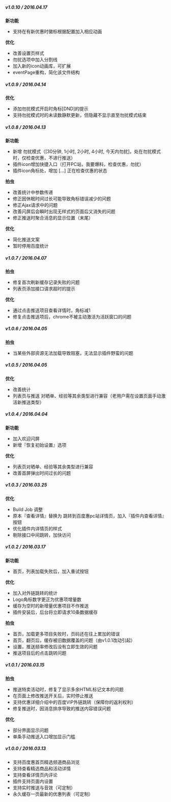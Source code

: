 
##### v1.0.10 / 2016.04.17

**新功能**

- 支持在有新优惠时徽标根据配置加入相应动画

**优化**

- 改善设置页样式
- 勿扰选项中加入分割线
- 加入新的icon动画库，可扩展
- eventPage重构，简化该文件结构

##### v1.0.9 / 2016.04.14

**优化**

- 添加勿扰模式开启时角标[DND]的提示
- 支持勿扰模式时的未读数静默更新，但隐藏不显示直至勿扰模式结束

##### v1.0.8 / 2016.04.13

**新功能**

- 新增 勿扰模式（[30分钟, 1小时, 2小时, 4小时, 今天内勿扰]，处在勿扰模式时，仅检查优惠，不进行推送）
- 插件icon增加快捷入口（打开PC站，我要爆料，检查优惠，勿扰）
- 插件icon角标处，增加 […] 正在检查优惠的状态

**拍虫**

- 改善统计中参数传递
- 修正因休眠时间过长可能导致角标错误减少的问题
- 修正Ajax请求中的问题
- 改善闪屏后会瞬时出现无样式的页面后又消失的问题
- 修正推送时聚合消息的显示位置（末尾）

**优化**

- 简化推送文案
- 暂时停用百度统计

##### v1.0.7 / 2016.04.07

**拍虫**

- 修复首次刷新缓存记录失败的问题
- 列表页添加接口请求超时的提示

**优化**

- 通过点击推送项目查看详情时，角标减1
- 修复点击推送项后，chrome不被主动激活为活跃窗口的问题

##### v1.0.6 / 2016.04.05

**拍虫**

- 当某些外部资源无法加载导致阻塞，无法显示插件野蛮的问题

##### v1.0.5 / 2016.04.05

**优化**

- 改善统计
- 列表页与推送 对晒单、经验等其余类型进行兼容（老用户需在设置页面手动激活新推送类型）

##### v1.0.4 / 2016.04.04

**新功能**

- 加入欢迎闪屏
- 新增『恢复初始设置』选项

**优化**

- 列表页对晒单、经验等其余类型进行兼容
- 改善首屏弹出时间过长的问题

##### v1.0.3 / 2016.03.25

**优化**

- Build Job 调整
- 原本『查看详情』替换为 跳转到百度惠pc站详情页，加入『插件内查看详情』按钮
- 优化插件内详情页的样式
- 剔除接口中间跳转，加快访问

##### v1.0.2 / 2016.03.17

**新功能**

- 首页，列表加载失败后，加入重试按钮

**优化**

- 加入对外链跳转的统计
- Logo角标数字更正为优惠项增量数
- 缓存为空时的新增量优惠项目不作推送
- 插件安装后，后台将立即请求10条数据缓存

**拍虫**

- 首页，加载更多项目失败时，页码还在往上累加的错误
- 首页，翻页后，缓存被旧数据覆盖的问题（由v1.0.1改动引起）
- 设置，推送频率修改后没有立即生效的问题
- 推送项目后的点击跳转问题

##### v1.0.1 / 2016.03.15

**拍虫**

- 推送特卖活动时，修复了显示多余HTML标记文本的问题
- 在页面上修改推送开关后，实时停止推送
- 支持优惠详细介绍中的百度VIP外链跳转（保障你的返利权利）
- 修复推送时，因消息排序导致的推送内容错误问题

**优化**

- 部分界面显示问题
- 单条手动推送入口增加显示门槛

##### v1.0.0 / 2016.03.13

- 支持百度惠首页精选频道商品浏览
- 支持查看精选商品和活动详情
- 支持查看详情页内评论
- 插件支持页面内设置
- 支持实时推送与音效（可定制）
- 永久缓存一页最新的优惠列表（可定制）
